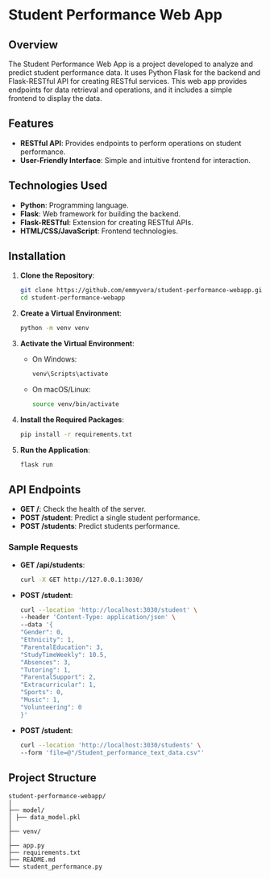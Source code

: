 # Student Performance Web App

## Overview

The Student Performance Web App is a project developed to analyze and predict student performance data. It uses Python Flask for the backend and Flask-RESTful API for creating RESTful services. This web app provides endpoints for data retrieval and operations, and it includes a simple frontend to display the data.

## Features

- **RESTful API**: Provides endpoints to perform operations on student performance.
- **User-Friendly Interface**: Simple and intuitive frontend for interaction.

## Technologies Used

- **Python**: Programming language.
- **Flask**: Web framework for building the backend.
- **Flask-RESTful**: Extension for creating RESTful APIs.
- **HTML/CSS/JavaScript**: Frontend technologies.

## Installation

1. **Clone the Repository**:

   ```bash
   git clone https://github.com/emmyvera/student-performance-webapp.git
   cd student-performance-webapp
   ```

2. **Create a Virtual Environment**:

   ```bash
   python -m venv venv
   ```

3. **Activate the Virtual Environment**:

   - On Windows:
     ```bash
     venv\Scripts\activate
     ```
   - On macOS/Linux:
     ```bash
     source venv/bin/activate
     ```

4. **Install the Required Packages**:

   ```bash
   pip install -r requirements.txt
   ```

5. **Run the Application**:
   ```bash
   flask run
   ```

## API Endpoints

- **GET /**: Check the health of the server.
- **POST /student**: Predict a single student performance.
- **POST /students**: Predict students performance.

### Sample Requests

- **GET /api/students**:

  ```bash
  curl -X GET http://127.0.0.1:3030/
  ```

- **POST /student**:

  ```bash
  curl --location 'http://localhost:3030/student' \
  --header 'Content-Type: application/json' \
  --data '{
  "Gender": 0,
  "Ethnicity": 1,
  "ParentalEducation": 3,
  "StudyTimeWeekly": 10.5,
  "Absences": 3,
  "Tutoring": 1,
  "ParentalSupport": 2,
  "Extracurricular": 1,
  "Sports": 0,
  "Music": 1,
  "Volunteering": 0
  }'
  ```

- **POST /student**:
  ```bash
  curl --location 'http://localhost:3030/students' \
  --form 'file=@"/Student_performance_text_data.csv"'
  ```

## Project Structure

```
student-performance-webapp/
│
├── model/
│ ├── data_model.pkl
│
├── venv/
│
├── app.py
├── requirements.txt
├── README.md
└── student_performance.py
```
